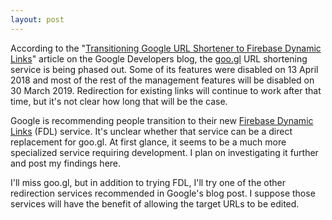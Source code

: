 ```yaml
---
layout: post
---
```


According to the "[Transitioning Google URL Shortener to Firebase Dynamic Links](https://developers.googleblog.com/2018/03/transitioning-google-url-shortener.html)" article on the Google Developers blog, the [goo.gl](goo.gl) URL shortening service is being phased out.  Some of its features were disabled on 13 April 2018 and most of the rest of the management features will be disabled on 30 March 2019.  Redirection for existing links will continue to work after that time, but it's not clear how long that will be the case.

Google is recommending people transition to their new [Firebase Dynamic Links](https://firebase.google.com/products/dynamic-links/) (FDL) service.  It's unclear whether that service can be a direct replacement for goo.gl.  At first glance, it seems to be a much more specialized service requiring development.  I plan on investigating it further and post my findings here.

I'll miss goo.gl, but in addition to trying FDL, I'll  try one of the other redirection services recommended in Google's blog post.  I suppose those services will have the benefit of allowing the target URLs to be edited.
